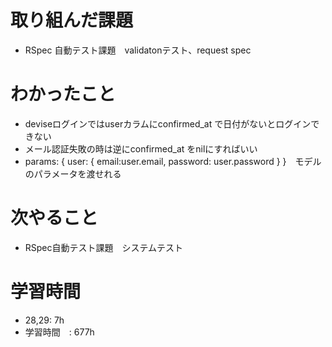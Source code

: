# 取り組んだ課題
-  RSpec 自動テスト課題　validatonテスト、request spec
# わかったこと
- deviseログインではuserカラムにconfirmed_at で日付がないとログインできない
- メール認証失敗の時は逆にconfirmed_at をnilにすればいい
- params: { user: { email:user.email, password: user.password } }　モデルのパラメータを渡せれる
# 次やること
- RSpec自動テスト課題　システムテスト
# 学習時間
- 28,29: 7h
- 学習時間　: 677h
